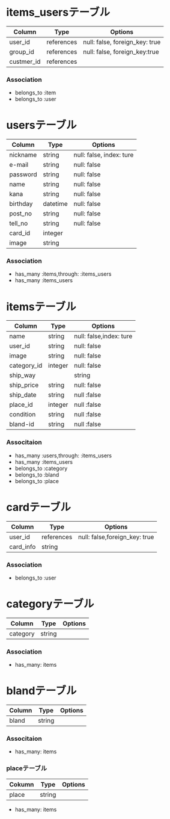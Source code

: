 # items_usersテーブル

|Column|Type|Options|
|------|----|-------|
|user_id|references|null: false, foreign_key: true|
|group_id|references|null: false, foreign_key:true|
|custmer_id|references|

### Association
- belongs_to :item
- belongs_to :user

# usersテーブル
|Column|Type|Options|
|------|----|-------|
|nickname|string|null: false, index: ture|
|e-mail|string|null: false|
|password|string|null: false|
|name|string|null: false|
|kana|string|null: false|
|birthday|datetime|null: false|
|post_no|string|null: false|
|tell_no|string|null: false|
|card_id|integer|
|image|string|


### Association
- has_many :items,through: :items_users
- has_many :items_users


# itemsテーブル
|Column|Type|Options|
|------|----|-------|
|name|string|null: false,index: ture|
|user_id|string|null: false|
|image|string|null: false|
|category_id|integer|null: false|
|ship_way||string|null: false|
|ship_price|string|null: false|
|ship_date|string|null :false|
|place_id|integer|null :false|
|condition|string|null :false|
|bland-id|string|null :false|


### Associtaion
- has_many :users,through: :items_users
- has_many :items_users
- belongs_to :category
- belongs_to :bland
- belongs_to :place

# cardテーブル
|Column|Type|Options|
|------|----|-------|
|user_id|references|null: false,foreign_key: true|
|card_info|string|

### Association
- belongs_to :user

# categoryテーブル
|Column|Type|Options|
|------|----|-------|
|category|string|

### Association
- has_many: items

# blandテーブル

|Column|Type|Options|
|------|----|-------|
|bland|string|

### Associtaion
- has_many: items

### placeテーブル

|Cokumn|Type|Options|
|------|----|-------|
|place|string|

- has_many: items

### 


